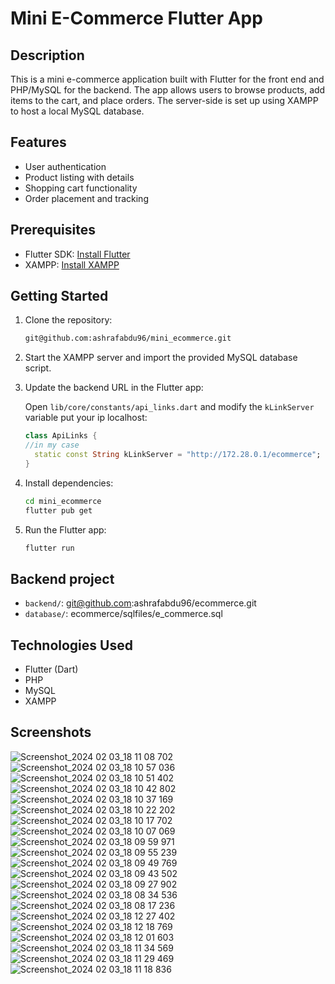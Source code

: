 # Mini E-Commerce Flutter App

## Description

This is a mini e-commerce application built with Flutter for the front end and PHP/MySQL for the backend. The app allows users to browse products, add items to the cart, and place orders. The server-side is set up using XAMPP to host a local MySQL database.

## Features

- User authentication
- Product listing with details
- Shopping cart functionality
- Order placement and tracking

## Prerequisites

- Flutter SDK: [Install Flutter](https://flutter.dev/docs/get-started/install)
- XAMPP: [Install XAMPP](https://www.apachefriends.org/index.html)

## Getting Started

1. Clone the repository:

    ```bash
    git@github.com:ashrafabdu96/mini_ecommerce.git
    ```

2. Start the XAMPP server and import the provided MySQL database script.

3. Update the backend URL in the Flutter app:

    Open `lib/core/constants/api_links.dart` and modify the `kLinkServer` variable put your ip localhost:

    ```dart
    class ApiLinks {
    //in my case
      static const String kLinkServer = "http://172.28.0.1/ecommerce";
    }
    ```

4. Install dependencies:

    ```bash
    cd mini_ecommerce
    flutter pub get
    ```

5. Run the Flutter app:

    ```bash
    flutter run
    ```

## Backend project
- `backend/`: git@github.com:ashrafabdu96/ecommerce.git 
- `database/`: ecommerce/sqlfiles/e_commerce.sql

## Technologies Used

- Flutter (Dart)
- PHP
- MySQL
- XAMPP
## Screenshots
![Screenshot_2024 02 03_18 11 08 702](https://github.com/ashrafabdu96/mini_ecommerce/assets/157527434/5abb8a10-1c8f-4ab8-a0da-cadeade21649)
![Screenshot_2024 02 03_18 10 57 036](https://github.com/ashrafabdu96/mini_ecommerce/assets/157527434/288dd074-672e-4747-8b57-55e7dc9a090a)
![Screenshot_2024 02 03_18 10 51 402](https://github.com/ashrafabdu96/mini_ecommerce/assets/157527434/36d7a353-7262-46be-960d-105e56199912)
![Screenshot_2024 02 03_18 10 42 802](https://github.com/ashrafabdu96/mini_ecommerce/assets/157527434/89e85186-0c29-42c5-83d2-66299a94b261)
![Screenshot_2024 02 03_18 10 37 169](https://github.com/ashrafabdu96/mini_ecommerce/assets/157527434/b5d2ef48-59d6-4c63-9e9d-fd33fc81afdb)
![Screenshot_2024 02 03_18 10 22 202](https://github.com/ashrafabdu96/mini_ecommerce/assets/157527434/703dbe79-555b-4deb-ab20-b9aa71d4d65e)
![Screenshot_2024 02 03_18 10 17 702](https://github.com/ashrafabdu96/mini_ecommerce/assets/157527434/f60b20f8-88c0-4613-88ca-39b784aa09bd)
![Screenshot_2024 02 03_18 10 07 069](https://github.com/ashrafabdu96/mini_ecommerce/assets/157527434/b938605a-0107-4fbd-bc15-a73978d67552)
![Screenshot_2024 02 03_18 09 59 971](https://github.com/ashrafabdu96/mini_ecommerce/assets/157527434/b8fed59b-ac14-44b7-9a84-a826fee944a2)
![Screenshot_2024 02 03_18 09 55 239](https://github.com/ashrafabdu96/mini_ecommerce/assets/157527434/613de804-ef8e-4ad7-9302-3d15ac4df2ec)
![Screenshot_2024 02 03_18 09 49 769](https://github.com/ashrafabdu96/mini_ecommerce/assets/157527434/fa6c1ed5-0f7a-4eba-b5d1-60911d2ac35a)
![Screenshot_2024 02 03_18 09 43 502](https://github.com/ashrafabdu96/mini_ecommerce/assets/157527434/fee46852-29ee-470e-8d48-ed5afe9a6a40)
![Screenshot_2024 02 03_18 09 27 902](https://github.com/ashrafabdu96/mini_ecommerce/assets/157527434/5678386c-03b0-43fe-adec-6547325d5672)
![Screenshot_2024 02 03_18 08 34 536](https://github.com/ashrafabdu96/mini_ecommerce/assets/157527434/de663972-c93f-4026-aed5-f6c15d48e45b)
![Screenshot_2024 02 03_18 08 17 236](https://github.com/ashrafabdu96/mini_ecommerce/assets/157527434/679f5688-8d51-4a33-a275-da0148f35adb)
![Screenshot_2024 02 03_18 12 27 402](https://github.com/ashrafabdu96/mini_ecommerce/assets/157527434/885452dc-adb5-451f-a4c5-df19413dd09d)
![Screenshot_2024 02 03_18 12 18 769](https://github.com/ashrafabdu96/mini_ecommerce/assets/157527434/504fbff6-a62d-4d58-9041-52cea7e50548)
![Screenshot_2024 02 03_18 12 01 603](https://github.com/ashrafabdu96/mini_ecommerce/assets/157527434/88853cbc-6074-4d87-b2b2-4e58b9d3b892)
![Screenshot_2024 02 03_18 11 34 569](https://github.com/ashrafabdu96/mini_ecommerce/assets/157527434/4ac647b9-e78d-4667-8942-f7ab0878bc0f)
![Screenshot_2024 02 03_18 11 29 469](https://github.com/ashrafabdu96/mini_ecommerce/assets/157527434/58d4010f-7cdd-46af-9fe2-a57b39dbf39a)
![Screenshot_2024 02 03_18 11 18 836](https://github.com/ashrafabdu96/mini_ecommerce/assets/157527434/09d8093a-0f58-463d-ba44-9d10cd82cb2a)
